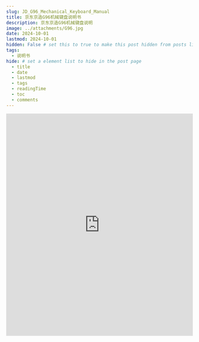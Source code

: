 ```yaml
---
slug: JD_G96_Mechanical_Keyboard_Manual
title: 京东京造G96机械键盘说明书
description: 京东京造G96机械键盘说明
image: ../attachments/G96.jpg 
date: 2024-10-01
lastmod: 2024-10-01
hidden: False # set this to true to make this post hidden from posts list. But the uri is still accessible.
tags:
  - 说明书
hide: # set a element list to hide in the post page
  - title
  - date
  - lastmod
  - tags
  - readingTime
  - toc
  - comments
---
```

<embed src="https://dd-static.jd.com/dd-file/9BA1477F-FE8F-4F7D-8796-49DEF34BB486.pdf?Expires=3847791460&AccessKey=rNTo3WeCgiX8gBnf&Signature=3CBnyn4TjA5PbHFboBJCC09oADE%3D" type="application/pdf" width="100%" height="600px" />
